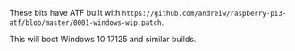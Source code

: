 These bits have ATF built with `https://github.com/andreiw/raspberry-pi3-atf/blob/master/0001-windows-wip.patch`.

This will boot Windows 10 17125 and similar builds.
